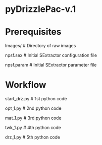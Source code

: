 # pyDrizzlePac-v.1

# Prerequisites
Images/    # Directory of raw images

npsf.sex    # Initial SExtractor configuration file

npsf.param    # Initial SExtractor parameter file

# Workflow
start_drz.py    # 1st python code

opt_1.py    # 2nd python code

mat_1.py    # 3rd python code

twk_1.py    # 4th python code

drz_1.py    # 5th python code
